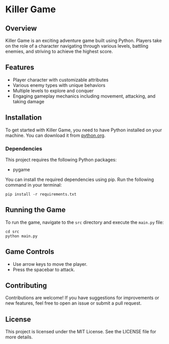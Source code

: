 # Killer Game

## Overview
Killer Game is an exciting adventure game built using Python. Players take on the role of a character navigating through various levels, battling enemies, and striving to achieve the highest score.

## Features
- Player character with customizable attributes
- Various enemy types with unique behaviors
- Multiple levels to explore and conquer
- Engaging gameplay mechanics including movement, attacking, and taking damage

## Installation
To get started with Killer Game, you need to have Python installed on your machine. You can download it from [python.org](https://www.python.org/downloads/).

### Dependencies
This project requires the following Python packages:
- pygame

You can install the required dependencies using pip. Run the following command in your terminal:

```
pip install -r requirements.txt
```

## Running the Game
To run the game, navigate to the `src` directory and execute the `main.py` file:

```
cd src
python main.py
```

## Game Controls
- Use arrow keys to move the player.
- Press the spacebar to attack.

## Contributing
Contributions are welcome! If you have suggestions for improvements or new features, feel free to open an issue or submit a pull request.

## License
This project is licensed under the MIT License. See the LICENSE file for more details.
